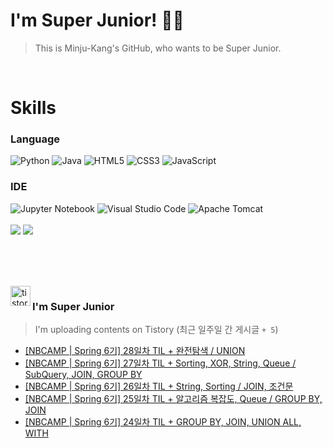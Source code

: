 
# I'm Super Junior! 🐱‍🏍
  > This is Minju-Kang's GitHub, who wants to be Super Junior.

<br>

<h1>Skills</h1>
<h3>Language</h3>
<div sytle="display:inline;">
<img alt="Python" src="https://img.shields.io/badge/Python-3776AB?style=flat-square&logo=Python&logoColor=white"/>
<img alt="Java" src="https://img.shields.io/badge/JAVA-007396?style=flat-square&logo=Java&logoColor=white"/>
<img alt="HTML5" src="https://img.shields.io/badge/HTML5-E34F26?style=flat-square&logo=HTML5&logoColor=white"/>
<img alt="CSS3" src="https://img.shields.io/badge/CSS3-1572B6?style=flat-square&logo=CSS3&logoColor=white"/>
<img alt="JavaScript" src="https://img.shields.io/badge/JavaScript-F7DF1E?style=flat-square&logo=JavaScript&logoColor=black"/>
</div>
<h3>IDE</h3>
<div sytle="display:inline;">
<img alt="Jupyter Notebook" src="https://img.shields.io/badge/Jupyter-F37626?style=flat-square&logo=Jupyter&logoColor=white"/>
<img alt="Visual Studio Code" src="https://img.shields.io/badge/Visual Studio Code-007ACC?style=flat-square&logo=Visual Studio Code&logoColor=white"/>
<img alt="Apache Tomcat" src="https://img.shields.io/badge/Apache Tomcat-F8DC75?style=flat-square&logo=Apache Tomcat&logoColor=black"/>
</div>
<br>

<img src="https://github-readme-stats.vercel.app/api/top-langs/?username=minjukang727" >
<img src="https://github-readme-stats.vercel.app/api?username=MinjuKang727&show_icons=true&theme=radical">

<br><br>


<br>

<img src="https://github.com/MinjuKang727/MinjuKang727/assets/108849480/0ac49170-7c8c-4c99-b0e5-86c414fc591c" alt="tistory-icon_IamSuperJunior" width="32px" align="left">

###  I'm Super Junior
  > I'm uploading contents on Tistory  (최근 일주일 간 게시글 `+ 5`)  

- <a href="https://ajtwltsk.tistory.com/282"> [NBCAMP | Spring 6기] 28일차 TIL + 완전탐색 / UNION </a><br>  
- <a href="https://ajtwltsk.tistory.com/281"> [NBCAMP | Spring 6기] 27일차 TIL + Sorting, XOR, String, Queue / SubQuery, JOIN, GROUP BY </a><br>  
- <a href="https://ajtwltsk.tistory.com/280"> [NBCAMP | Spring 6기] 26일차 TIL + String, Sorting / JOIN, 조건문 </a><br>  
- <a href="https://ajtwltsk.tistory.com/279"> [NBCAMP | Spring 6기] 25일차 TIL + 알고리즘 복잡도, Queue / GROUP BY, JOIN </a><br>  
- <a href="https://ajtwltsk.tistory.com/278"> [NBCAMP | Spring 6기] 24일차 TIL + GROUP BY, JOIN, UNION ALL, WITH </a><br>  

